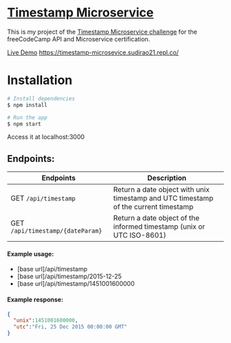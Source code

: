 
# [Timestamp Microservice](https://www.freecodecamp.org/learn/apis-and-microservices/apis-and-microservices-projects/timestamp-microservice)

This is my project of the [Timestamp Microservice challenge](https://www.freecodecamp.org/learn/apis-and-microservices/apis-and-microservices-projects/timestamp-microservice) for the freeCodeCamp API and Microservice certification.

[Live Demo](https://timestamp-microsevice.sudirao21.repl.co/)
https://timestamp-microsevice.sudirao21.repl.co/

# Installation

```bash
# Install dependencies
$ npm install

# Run the app
$ npm start
```
Access it at localhost:3000

## Endpoints:

Endpoints | Description
----------|-------------
GET `/api/timestamp` | Return a date object with unix timestamp and UTC timestamp of the current timestamp
GET `/api/timestamp/{dateParam}` | Return a date object of the informed timestamp (unix or UTC ISO-8601)

#### Example usage:
* [base url]/api/timestamp
* [base url]/api/timestamp/2015-12-25
* [base url]/api/timestamp/1451001600000

#### Example response:
```json
{
  "unix":1451001600000, 
  "utc":"Fri, 25 Dec 2015 00:00:00 GMT"
}
```
